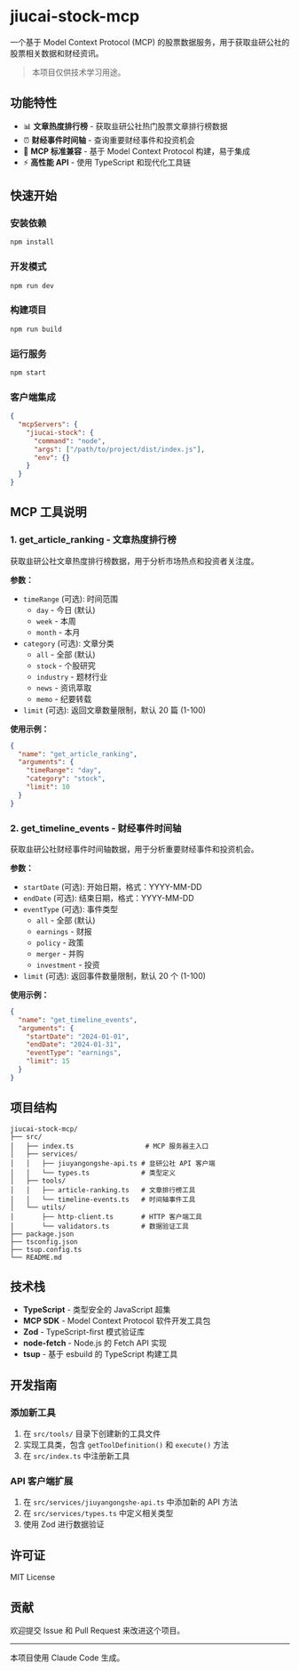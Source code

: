 # jiucai-stock-mcp

一个基于 Model Context Protocol (MCP) 的股票数据服务，用于获取韭研公社的股票相关数据和财经资讯。

> 本项目仅供技术学习用途。

## 功能特性

- 📊 **文章热度排行榜** - 获取韭研公社热门股票文章排行榜数据
- ⏰ **财经事件时间轴** - 查询重要财经事件和投资机会
- 🔧 **MCP 标准兼容** - 基于 Model Context Protocol 构建，易于集成
- ⚡ **高性能 API** - 使用 TypeScript 和现代化工具链

## 快速开始

### 安装依赖

```bash
npm install
```

### 开发模式

```bash
npm run dev
```

### 构建项目

```bash
npm run build
```

### 运行服务

```bash
npm start
```

### 客户端集成

```json
{
  "mcpServers": {
    "jiucai-stock": {
      "command": "node",
      "args": ["/path/to/project/dist/index.js"],
      "env": {}
    }
  }
}
```

## MCP 工具说明

### 1. get_article_ranking - 文章热度排行榜

获取韭研公社文章热度排行榜数据，用于分析市场热点和投资者关注度。

**参数：**
- `timeRange` (可选): 时间范围
  - `day` - 今日 (默认)
  - `week` - 本周
  - `month` - 本月
- `category` (可选): 文章分类
  - `all` - 全部 (默认)
  - `stock` - 个股研究
  - `industry` - 题材行业
  - `news` - 资讯萃取
  - `memo` - 纪要转载
- `limit` (可选): 返回文章数量限制，默认 20 篇 (1-100)

**使用示例：**
```json
{
  "name": "get_article_ranking",
  "arguments": {
    "timeRange": "day",
    "category": "stock",
    "limit": 10
  }
}
```

### 2. get_timeline_events - 财经事件时间轴

获取韭研公社财经事件时间轴数据，用于分析重要财经事件和投资机会。

**参数：**
- `startDate` (可选): 开始日期，格式：YYYY-MM-DD
- `endDate` (可选): 结束日期，格式：YYYY-MM-DD
- `eventType` (可选): 事件类型
  - `all` - 全部 (默认)
  - `earnings` - 财报
  - `policy` - 政策
  - `merger` - 并购
  - `investment` - 投资
- `limit` (可选): 返回事件数量限制，默认 20 个 (1-100)

**使用示例：**
```json
{
  "name": "get_timeline_events",
  "arguments": {
    "startDate": "2024-01-01",
    "endDate": "2024-01-31",
    "eventType": "earnings",
    "limit": 15
  }
}
```

## 项目结构

```
jiucai-stock-mcp/
├── src/
│   ├── index.ts                  # MCP 服务器主入口
│   ├── services/
│   │   ├── jiuyangongshe-api.ts # 韭研公社 API 客户端
│   │   └── types.ts             # 类型定义
│   ├── tools/
│   │   ├── article-ranking.ts   # 文章排行榜工具
│   │   └── timeline-events.ts   # 时间轴事件工具
│   └── utils/
│       ├── http-client.ts       # HTTP 客户端工具
│       └── validators.ts        # 数据验证工具
├── package.json
├── tsconfig.json
├── tsup.config.ts
└── README.md
```

## 技术栈

- **TypeScript** - 类型安全的 JavaScript 超集
- **MCP SDK** - Model Context Protocol 软件开发工具包
- **Zod** - TypeScript-first 模式验证库
- **node-fetch** - Node.js 的 Fetch API 实现
- **tsup** - 基于 esbuild 的 TypeScript 构建工具

## 开发指南

### 添加新工具

1. 在 `src/tools/` 目录下创建新的工具文件
2. 实现工具类，包含 `getToolDefinition()` 和 `execute()` 方法
3. 在 `src/index.ts` 中注册新工具

### API 客户端扩展

1. 在 `src/services/jiuyangongshe-api.ts` 中添加新的 API 方法
2. 在 `src/services/types.ts` 中定义相关类型
3. 使用 Zod 进行数据验证

## 许可证

MIT License

## 贡献

欢迎提交 Issue 和 Pull Request 来改进这个项目。

---

本项目使用 Claude Code 生成。